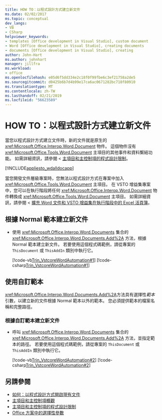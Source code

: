 ```yaml
---
title: HOW TO：以程式設計方式建立新文件
ms.date: 02/02/2017
ms.topic: conceptual
dev_langs:
- VB
- CSharp
helpviewer_keywords:
- templates [Office development in Visual Studio], custom document
- Word [Office development in Visual Studio], creating documents
- documents [Office development in Visual Studio], creating
author: John-Hart
ms.author: johnhart
manager: jillfra
ms.workload:
- office
ms.openlocfilehash: e05d6f5dd334e2c18f0f99fbe6c3ef21758a2de5
ms.sourcegitcommit: d0425b6b7d4b99e17ca6ac0671282bc718f80910
ms.translationtype: MT
ms.contentlocale: zh-TW
ms.lasthandoff: 02/21/2019
ms.locfileid: "56623589"
---
```

# <a name="how-to-programmatically-create-new-documents"></a>HOW TO：以程式設計方式建立新文件
  當您以程式設計方式建立文件時，新的文件就是原生的 <xref:Microsoft.Office.Interop.Word.Document> 物件。 這個物件沒有 <xref:Microsoft.Office.Tools.Word.Document> 主項目的其他事件和資料繫結功能。 如需詳細資訊，請參閱 <<c0> [ 主項目和主控制項的程式設計限制](../vsto/programmatic-limitations-of-host-items-and-host-controls.md)。

 [!INCLUDE[appliesto_wdalldocapp](../vsto/includes/appliesto-wdalldocapp-md.md)]

 當您開發文件層級專案時，您無法以程式設計方式在專案中加入 <xref:Microsoft.Office.Tools.Word.Document> 主項目。 在 VSTO 增益集專案中，您可以在執行階段將任何 <xref:Microsoft.Office.Interop.Word.Document> 物件轉換成 <xref:Microsoft.Office.Tools.Word.Document> 主項目。 如需詳細資訊，請參閱 <<c0> [ 擴充 Word 文件和 VSTO 增益集在執行階段中的 Excel 活頁簿](../vsto/extending-word-documents-and-excel-workbooks-in-vsto-add-ins-at-run-time.md)。

## <a name="to-create-a-new-document-based-on-the-normal-template"></a>根據 Normal 範本建立新文件

-   使用 <xref:Microsoft.Office.Interop.Word.Documents> 集合的 <xref:Microsoft.Office.Interop.Word.Documents.Add%2A> 方法，根據 Normal 範本建立新文件。 若要使用這個程式碼範例，請從專案的 `ThisDocument` 或 `ThisAddIn` 類別中執行它。

     [!code-vb[Trin_VstcoreWordAutomation#1](../vsto/codesnippet/VisualBasic/Trin_VstcoreWordAutomationVB/ThisDocument.vb#1)]
     [!code-csharp[Trin_VstcoreWordAutomation#1](../vsto/codesnippet/CSharp/Trin_VstcoreWordAutomationCS/ThisDocument.cs#1)]

## <a name="use-custom-templates"></a>使用自訂範本
 <xref:Microsoft.Office.Interop.Word.Documents.Add%2A>方法具有選擇性*範本*引數，以建立新的文件根據 Normal 範本以外的範本。 您必須提供範本的檔案名稱和完整路徑。

### <a name="to-create-a-new-document-based-on-a-custom-template"></a>根據自訂範本建立新文件

-   呼叫 <xref:Microsoft.Office.Interop.Word.Documents> 集合的 <xref:Microsoft.Office.Interop.Word.Documents.Add%2A> 方法，並指定範本的路徑。 若要使用這個程式碼範例，請從專案的 `ThisDocument` 或 `ThisAddIn` 類別中執行它。

     [!code-vb[Trin_VstcoreWordAutomation#2](../vsto/codesnippet/VisualBasic/Trin_VstcoreWordAutomationVB/ThisDocument.vb#2)]
     [!code-csharp[Trin_VstcoreWordAutomation#2](../vsto/codesnippet/CSharp/Trin_VstcoreWordAutomationCS/ThisDocument.cs#2)]

## <a name="see-also"></a>另請參閱
- [如何：以程式設計方式開啟現有文件](../vsto/how-to-programmatically-open-existing-documents.md)
- [主項目和主控制項概觀](../vsto/host-items-and-host-controls-overview.md)
- [主項目和主控制項的程式設計限制](../vsto/programmatic-limitations-of-host-items-and-host-controls.md)
- [Office 方案中的選擇性參數](../vsto/optional-parameters-in-office-solutions.md)
